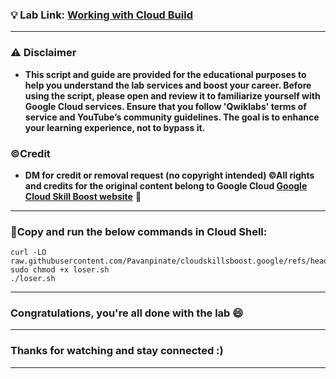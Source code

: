 
### 💡 Lab Link: [Working with Cloud Build](https://www.cloudskillsboost.google/focuses/19110?parent=catalog)



---

### ⚠️ Disclaimer
- **This script and guide are provided for  the educational purposes to help you understand the lab services and boost your career. Before using the script, please open and review it to familiarize yourself with Google Cloud services. Ensure that you follow 'Qwiklabs' terms of service and YouTube’s community guidelines. The goal is to enhance your learning experience, not to bypass it.**

### ©Credit
- **DM for credit or removal request (no copyright intended) ©All rights and credits for the original content belong to Google Cloud [Google Cloud Skill Boost website](https://www.cloudskillsboost.google/)** 🙏

---

### 🚨Copy and run the below commands in Cloud Shell:

```
curl -LO raw.githubusercontent.com/Pavanpinate/cloudskillsboost.google/refs/heads/main/Working%20with%20Cloud%20Build/loser.sh
sudo chmod +x loser.sh
./loser.sh
```

---

### Congratulations, you're all done with the lab 😄

---



### Thanks for watching and stay connected :)
---
